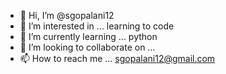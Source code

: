 - 👋 Hi, I’m @sgopalani12
- 👀 I’m interested in ... learning to code
- 🌱 I’m currently learning ... python
- 💞️ I’m looking to collaborate on ... 
- 📫 How to reach me ... sgopalani12@gmail.com

<!---
sgopalani12/sgopalani12 is a ✨ special ✨ repository because its `README.md` (this file) appears on your GitHub profile.
You can click the Preview link to take a look at your changes.
--->
